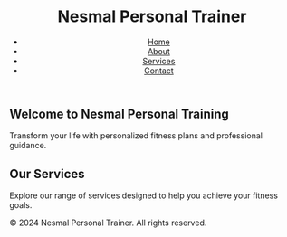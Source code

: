 <!DOCTYPE html>
<html lang="en">
<head>
    <meta charset="UTF-8">
    <meta name="viewport" content="width=device-width, initial-scale=1.0">
    <title>Nesmal Personal Trainer</title>
    <link rel="stylesheet" href="styles.css">
</head>
<body>
    <header>
        <h1>Nesmal Personal Trainer</h1>
        <nav>
            <ul>
                <li><a href="index.html">Home</a></li>
                <li><a href="about.html">About</a></li>
                <li><a href="services.html">Services</a></li>
                <li><a href="contact.html">Contact</a></li>
            </ul>
        </nav>
    </header>
    <main>
        <section class="intro">
            <h2>Welcome to Nesmal Personal Training</h2>
            <p>Transform your life with personalized fitness plans and professional guidance.</p>
        </section>
        <section class="services-overview">
            <h2>Our Services</h2>
            <p>Explore our range of services designed to help you achieve your fitness goals.</p>
        </section>
    </main>
    <footer>
        <p>&copy; 2024 Nesmal Personal Trainer. All rights reserved.</p>
    </footer>
</body>
</html>
